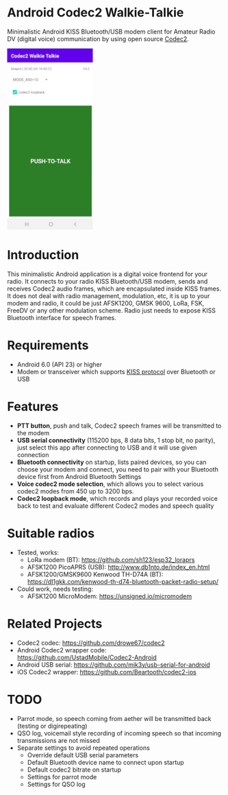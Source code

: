 # Android Codec2 Walkie-Talkie
Minimalistic Android KISS Bluetooth/USB modem client for Amateur Radio DV (digital voice) communication by using open source [Codec2](https://github.com/drowe67/codec2).

![alt text](images/screenshot.png)

# Introduction
This minimalistic Android application is a digital voice frontend for your radio. It connects to your radio KISS Bluetooth/USB modem, sends and receives Codec2 audio frames, which are encapsulated inside KISS frames. It does not deal with radio management, modulation, etc, it is up to your modem and radio, it could be just AFSK1200, GMSK 9600, LoRa, FSK, FreeDV or any other modulation scheme. Radio just needs to expose KISS Bluetooth interface for speech frames.

# Requirements
- Android 6.0 (API 23) or higher
- Modem or transceiver which supports [KISS protocol](https://en.wikipedia.org/wiki/KISS_(TNC)) over Bluetooth or USB

# Features
- **PTT button**, push and talk, Codec2 speech frames will be transmitted to the modem
- **USB serial connectivity** (115200 bps, 8 data bits, 1 stop bit, no parity), just select this app after connecting to USB and it will use given connection
- **Bluetooth connectivity** on startup, lists paired devices, so you can choose your modem and connect, you need to pair with your Bluetooth device first from Android Bluetooth Settings
- **Voice codec2 mode selection**, which allows you to select various codec2 modes from 450 up to 3200 bps.
- **Codec2 loopback mode**, which records and plays your recorded voice back to test and evaluate different Codec2 modes and speech quality

# Suitable radios
- Tested, works:
  - LoRa modem (BT): https://github.com/sh123/esp32_loraprs
  - AFSK1200 PicoAPRS (USB): http://www.db1nto.de/index_en.html
  - AFSK1200/GMSK9600 Kenwood TH-D74A (BT): https://dl1gkk.com/kenwood-th-d74-bluetooth-packet-radio-setup/
- Could work, needs testing:
  - AFSK1200 MicroModem: https://unsigned.io/micromodem

# Related Projects
- Codec2 codec: https://github.com/drowe67/codec2
- Android Codec2 wrapper code: https://github.com/UstadMobile/Codec2-Android
- Android USB serial: https://github.com/mik3y/usb-serial-for-android
- iOS Codec2 wrapper: https://github.com/Beartooth/codec2-ios

# TODO
- Parrot mode, so speech coming from aether will be transmitted back (testing or digirepeating)
- QSO log, voicemail style recording of incoming speech so that incoming transmissions are not missed
- Separate settings to avoid repeated operations
  - Override default USB serial parameters
  - Default Bluetooth device name to connect upon startup
  - Default codec2 bitrate on startup
  - Settings for parrot mode
  - Settings for QSO log
